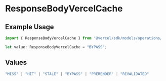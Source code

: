 # ResponseBodyVercelCache

## Example Usage

```typescript
import { ResponseBodyVercelCache } from "@vercel/sdk/models/operations/getdeploymentevents.js";

let value: ResponseBodyVercelCache = "BYPASS";
```

## Values

```typescript
"MISS" | "HIT" | "STALE" | "BYPASS" | "PRERENDER" | "REVALIDATED"
```